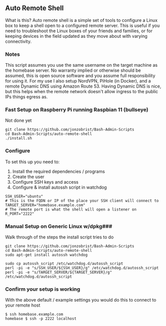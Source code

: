 ## Auto Remote Shell ##

What is this?
Auto remote shell is a simple set of tools to configure a Linux box to keep a shell open to a configured remote server. This is useful if you need to troubleshoot the Linux boxes of your friends and families, or for keeping devices in the field updated as they move about with varying connectivity.

### Notes ###

This script assumes you use the same username on the target machine as the homebase server.
No warranty implied or otherwise should be assumed, this is open source software and you assume full responsibility for using it.
For my use I also setup NordVPN, PiHole (in Docker), and a remote Dynamic DNS using Amazon Route 53.
Having Dynamic DNS is nice, but this helps when the remote network doesn't allow ingress to the public IPs things egress as.

### Fast Setup on Raspberry Pi running Raspbian 11 (bullseye) ###
Not done yet
```
git clone https://github.com/jonzobrist/Bash-Admin-Scripts
cd Bash-Admin-Scripts/auto-remote-shell
./install.sh
```

### Configure ###
To set this up you need to:
1. Install the required dependencies / programs
1. Create the user
1. Configure SSH keys and access
1. Configure & install autossh script in watchdog

```
SSH_USER="ubuntu"
# This is the FQDN or IP of the place your SSH client will connect to
TARGET_SERVER="homebase.example.com"
# The remote port is what the shell will open a listener on
R_PORT="2222"
```

### Manual Setup on Generic Linux w/dpkg###

Walk through of the steps the install script tries to do

```
git clone https://github.com/jonzobrist/Bash-Admin-Scripts
cd Bash-Admin-Scripts/auto-remote-shell
sudo apt-get install autossh watchdog

sudo cp autossh_script /etc/watchdog.d/autossh_script
perl -pi -e "s/SSH_USER/${SSH_USER}/g" /etc/watchdog.d/autossh_script
perl -pi -e "s/TARGET_SERVER/${TARGET_SERVER}/g" /etc/watchdog.d/autossh_script
```

### Confirm your setup is working ###
With the above default / example settings you would do this to connect to your remote host
```
$ ssh homebase.example.com
homebase $ ssh -p 2222 localhost
```


